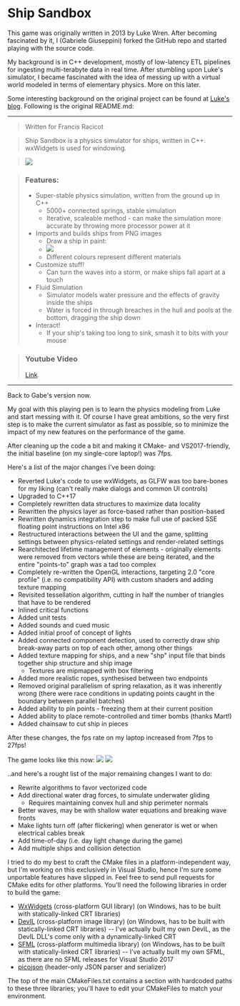 Ship Sandbox
============
This game was originally written in 2013 by Luke Wren. After becoming fascinated by it, I (Gabriele Giuseppini) forked the GitHub repo
and started playing with the source code.

My background is in C++ development, mostly of low-latency ETL pipelines for ingesting multi-terabyte data in real time. 
After stumbling upon Luke's simulator, I became fascinated with the idea of messing up with a virtual world
modeled in terms of elementary physics. More on this later.

Some interesting background on the original project can be found at <a href="http://sinkingshipdev.tumblr.com/">Luke's blog</a>. Following is the original README.md:

---
>Written for Francis Racicot

>Ship Sandbox is a physics simulator for ships, written in C++. wxWidgets is used for windowing.

><img src="http://i.imgur.com/UYhVSHJ.png">

>### Features:
>- Super-stable physics simulation, written from the ground up in C++
>	- 5000+ connected springs, stable simulation
>	- Iterative, scaleable method - can make the simulation more accurate by throwing more processor power at it
>- Imports and builds ships from PNG images
>	- Draw a ship in paint:
>	- <img src="http://i.imgur.com/Hzgsh1A.png">
>	- Different colours represent different materials
>- Customize stuff!
>	- Can turn the waves into a storm, or make ships fall apart at a touch
>- Fluid Simulation
>	- Simulator models water pressure and the effects of gravity inside the ships
>	- Water is forced in through breaches in the hull and pools at the bottom, dragging the ship down
>- Interact!
>	- If your ship's taking too long to sink, smash it to bits with your mouse

>### Youtube Video
><a href="http://www.youtube.com/watch?v=LQ0XHRIoQe0">Link</a>.
>
---
Back to Gabe's version now.

My goal with this playing pen is to learn the physics modeling from Luke and start messing with it. Of course I have great ambitions, so the very first step
is to make the current simulator as fast as possible, so to minimize the impact of my new features on the performance of the game.

After cleaning up the code a bit and making it CMake- and VS2017-friendly, the initial baseline (on my single-core laptop!) was 7fps.

Here's a list of the major changes I've been doing:
- Reverted Luke's code to use wxWidgets, as GLFW was too bare-bones for my liking (can't really make dialogs and common UI controls)
- Upgraded to C++17
- Completely rewritten data structures to maximize data locality
- Rewritten the physics layer as force-based rather than position-based
- Rewritten dynamics integration step to make full use of packed SSE floating point instructions on Intel x86
- Restructured interactions between the UI and the game, splitting settings between physics-related settings and render-related settings
- Rearchitected lifetime management of elements - originally elements were removed from vectors while these are being iterated, and the entire "points-to" graph was a tad too complex 
- Completely re-written the OpenGL interactions, targeting 2.0 "core profile" (i.e. no compatibility API) with custom shaders and adding texture mapping
- Revisited tessellation algorithm, cutting in half the number of triangles that have to be rendered
- Inlined critical functions
- Added unit tests
- Added sounds and cued music
- Added initial proof of concept of lights
- Added connected component detection, used to correctly draw ship break-away parts on top of each other, among other things
- Added texture mapping for ships, and a new "shp" input file that binds together ship structure and ship image
	- Textures are mipmapped with box filtering
- Added more realistic ropes, synthesised between two endpoints
- Removed original parallelism of spring relaxation, as it was inherently wrong (there were race conditions in updating points caught in the boundary between parallel batches)
- Added ability to pin points - freezing them at their current position
- Added ability to place remote-controlled and timer bombs (thanks Mart!)
- Added chainsaw to cut ship in pieces 

After these changes, the fps rate on my laptop increased from 7fps to 27fps!

The game looks like this now:
<img src="https://i.imgur.com/c8fTsgY.png">
<img src="https://i.imgur.com/kovxCty.png">


..and here's a rought list of the major remaining changes I want to do:
- Rewrite algorithms to favor vectorized code
- Add directional water drag forces, to simulate underwater gliding 
	- Requires maintaining convex hull and ship perimeter normals
- Better waves, may be with shallow water equations and breaking wave fronts
- Make lights turn off (after flickering) when generator is wet or when electrical cables break
- Add time-of-day (i.e. day light change during the game)
- Add multiple ships and collision detection

I tried to do my best to craft the CMake files in a platform-independent way, but I'm working on this exclusively in Visual Studio, hence I'm sure some unportable features have slipped in. Feel free to send pull requests for CMake edits for other platforms.
You'll need the following libraries in order to build the game:
- <a href="https://www.wxwidgets.org/">WxWidgets</a> (cross-platform GUI library) (on Windows, has to be built with statically-linked CRT libraries)
- <a href="http://openil.sourceforge.net/">DevIL</a> (cross-platform image library) (on Windows, has to be built with statically-linked CRT libraries)
-- I've actually built my own DevIL, as the DevIL DLL's come only with a dynamically-linked CRT
- <a href="https://www.sfml-dev.org/index.php">SFML</a> (cross-platform multimedia library) (on Windows, has to be built with statically-linked CRT libraries)
-- I've actually built my own SFML, as there are no SFML releases for Visual Studio 2017
- <a href="https://github.com/kazuho/picojson">picojson</a> (header-only JSON parser and serializer)

The top of the main CMakeFiles.txt contains a section with hardcoded paths to these three libraries; you'll have to edit your CMakeFiles to match your environment.